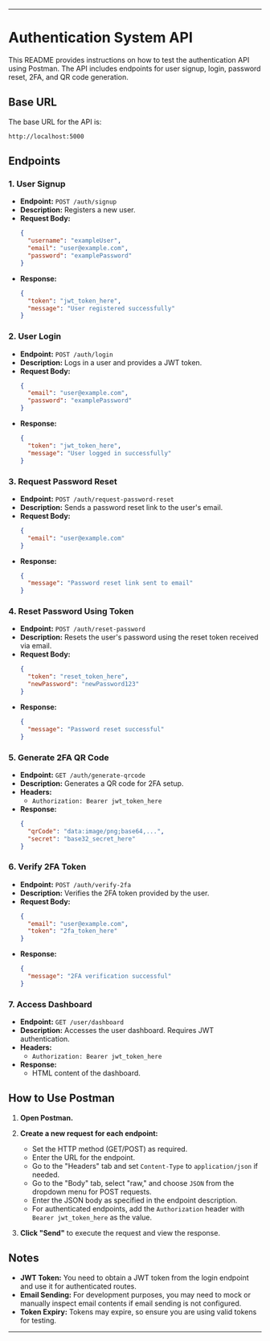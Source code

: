 
---

# Authentication System API

This README provides instructions on how to test the authentication API using Postman. The API includes endpoints for user signup, login, password reset, 2FA, and QR code generation.

## Base URL

The base URL for the API is:

```
http://localhost:5000
```

## Endpoints

### 1. **User Signup**

- **Endpoint:** `POST /auth/signup`
- **Description:** Registers a new user.
- **Request Body:**
  ```json
  {
    "username": "exampleUser",
    "email": "user@example.com",
    "password": "examplePassword"
  }
  ```
- **Response:**
  ```json
  {
    "token": "jwt_token_here",
    "message": "User registered successfully"
  }
  ```

### 2. **User Login**

- **Endpoint:** `POST /auth/login`
- **Description:** Logs in a user and provides a JWT token.
- **Request Body:**
  ```json
  {
    "email": "user@example.com",
    "password": "examplePassword"
  }
  ```
- **Response:**
  ```json
  {
    "token": "jwt_token_here",
    "message": "User logged in successfully"
  }
  ```

### 3. **Request Password Reset**

- **Endpoint:** `POST /auth/request-password-reset`
- **Description:** Sends a password reset link to the user's email.
- **Request Body:**
  ```json
  {
    "email": "user@example.com"
  }
  ```
- **Response:**
  ```json
  {
    "message": "Password reset link sent to email"
  }
  ```

### 4. **Reset Password Using Token**

- **Endpoint:** `POST /auth/reset-password`
- **Description:** Resets the user's password using the reset token received via email.
- **Request Body:**
  ```json
  {
    "token": "reset_token_here",
    "newPassword": "newPassword123"
  }
  ```
- **Response:**
  ```json
  {
    "message": "Password reset successful"
  }
  ```

### 5. **Generate 2FA QR Code**

- **Endpoint:** `GET /auth/generate-qrcode`
- **Description:** Generates a QR code for 2FA setup.
- **Headers:** 
  - `Authorization: Bearer jwt_token_here`
- **Response:**
  ```json
  {
    "qrCode": "data:image/png;base64,...",
    "secret": "base32_secret_here"
  }
  ```

### 6. **Verify 2FA Token**

- **Endpoint:** `POST /auth/verify-2fa`
- **Description:** Verifies the 2FA token provided by the user.
- **Request Body:**
  ```json
  {
    "email": "user@example.com",
    "token": "2fa_token_here"
  }
  ```
- **Response:**
  ```json
  {
    "message": "2FA verification successful"
  }
  ```

### 7. **Access Dashboard**

- **Endpoint:** `GET /user/dashboard`
- **Description:** Accesses the user dashboard. Requires JWT authentication.
- **Headers:**
  - `Authorization: Bearer jwt_token_here`
- **Response:**
  - HTML content of the dashboard.

## How to Use Postman

1. **Open Postman.**
2. **Create a new request for each endpoint:**
   - Set the HTTP method (GET/POST) as required.
   - Enter the URL for the endpoint.
   - Go to the "Headers" tab and set `Content-Type` to `application/json` if needed.
   - Go to the "Body" tab, select "raw," and choose `JSON` from the dropdown menu for POST requests.
   - Enter the JSON body as specified in the endpoint description.
   - For authenticated endpoints, add the `Authorization` header with `Bearer jwt_token_here` as the value.

3. **Click "Send"** to execute the request and view the response.

## Notes

- **JWT Token:** You need to obtain a JWT token from the login endpoint and use it for authenticated routes.
- **Email Sending:** For development purposes, you may need to mock or manually inspect email contents if email sending is not configured.
- **Token Expiry:** Tokens may expire, so ensure you are using valid tokens for testing.

---
